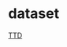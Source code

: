 # dataset
[TTD](https://dataverse.harvard.edu/previewurl.xhtml?token=bd66015d-64bc-4203-ad09-5ab5c90832ef)
